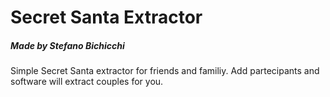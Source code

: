 # Secret Santa Extractor
##### Made by Stefano Bichicchi

Simple Secret Santa extractor for friends and familiy.
Add partecipants and software will extract couples for you.
